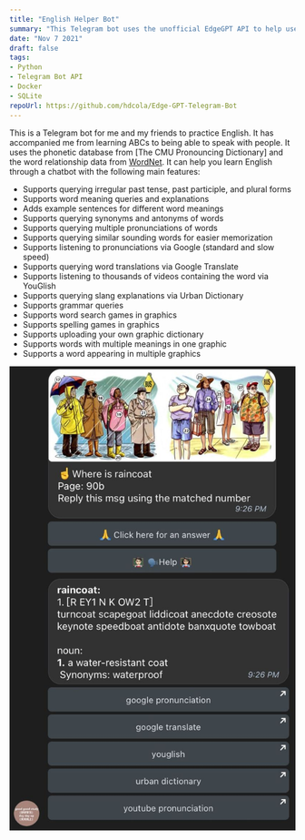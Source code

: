 ```yaml
---
title: "English Helper Bot"
summary: "This Telegram bot uses the unofficial EdgeGPT API to help users with text and voice-based conversations."
date: "Nov 7 2021"
draft: false
tags:
- Python
- Telegram Bot API
- Docker
- SQLite
repoUrl: https://github.com/hdcola/Edge-GPT-Telegram-Bot
---
```


This is a Telegram bot for me and my friends to practice English. It has accompanied me from learning ABCs to being able to speak with people. It uses the phonetic database from [The CMU Pronouncing Dictionary] and the word relationship data from [WordNet](http://wordnet.princeton.edu/). It can help you learn English through a chatbot with the following main features:
* Supports querying irregular past tense, past participle, and plural forms
* Supports word meaning queries and explanations
* Adds example sentences for different word meanings
* Supports querying synonyms and antonyms of words
* Supports querying multiple pronunciations of words
* Supports querying similar sounding words for easier memorization
* Supports listening to pronunciations via Google (standard and slow speed)
* Supports querying word translations via Google Translate
* Supports listening to thousands of videos containing the word via YouGlish
* Supports querying slang explanations via Urban Dictionary
* Supports grammar queries
* Supports word search games in graphics
* Supports spelling games in graphics
* Supports uploading your own graphic dictionary
* Supports words with multiple meanings in one graphic
* Supports a word appearing in multiple graphics

![English Helper Bot](./englishhelperbot.jpg)
